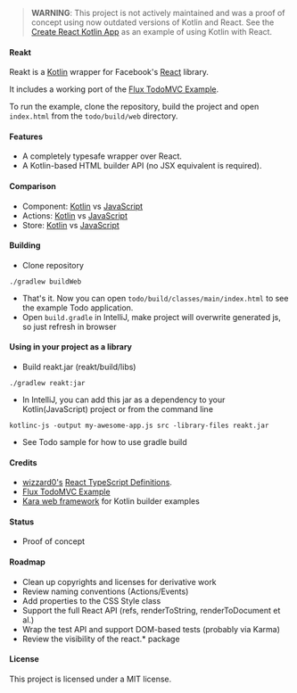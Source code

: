 > **WARNING**: This project is not actively maintained and was a proof of concept
> using now outdated versions of Kotlin and React. See the [Create React Kotlin App](https://github.com/JetBrains/create-react-kotlin-app) as an example of using Kotlin with React.


#### Reakt

Reakt is a [Kotlin](http://kotlinlang.org/) wrapper for Facebook's [React](http://facebook.github.io/react/) library.

It includes a working port of the [Flux TodoMVC Example](https://github.com/facebook/flux/tree/3.1.0/examples/flux-todomvc).

To run the example, clone the repository, build the project and open `index.html` from the `todo/build/web` directory.

#### Features
* A completely typesafe wrapper over React.
* A Kotlin-based HTML builder API (no JSX equivalent is required).

#### Comparison
* Component: [Kotlin](todo/src/main/kotlin/todo/components/TodoItem.kt)  vs [JavaScript](https://github.com/facebook/flux/tree/3.1.0/examples/flux-todomvc/js/components/TodoItem.react.js)
* Actions: [Kotlin](todo/src/main/kotlin/todo/actions/Actions.kt)  vs [JavaScript](https://github.com/facebook/flux/tree/3.1.0/examples/flux-todomvc/js/actions/TodoActions.js)
* Store: [Kotlin](todo/src/main/kotlin/todo/stores/TodoStore.kt)  vs [JavaScript](https://github.com/facebook/flux/tree/3.1.0/examples/flux-todomvc/js/stores/TodoStore.js)

#### Building
* Clone repository
```
./gradlew buildWeb
```

* That's it. Now you can open `todo/build/classes/main/index.html` to see the example Todo application.
* Open `build.gradle` in IntelliJ, make project will overwrite generated js, so just refresh in browser

#### Using in your project as a library
* Build reakt.jar (reakt/build/libs)
```
./gradlew reakt:jar
```

* In IntelliJ, you can add this jar as a dependency to your Kotlin(JavaScript) project or from the command line
```
kotlinc-js -output my-awesome-app.js src -library-files reakt.jar
```
* See Todo sample for how to use gradle build

#### Credits
* [wizzard0's](https://github.com/wizzard0) [React TypeScript Definitions](https://github.com/wizzard0/react-typescript-definitions).
* [Flux TodoMVC Example](https://github.com/facebook/flux/tree/3.1.0/examples/flux-todomvc)
* [Kara web framework](http://karaframework.com/) for Kotlin builder examples

#### Status
* Proof of concept

#### Roadmap
* Clean up copyrights and licenses for derivative work
* Review naming conventions (Actions/Events)
* Add properties to the CSS Style class
* Support the full React API (refs, renderToString, renderToDocument et al.)
* Wrap the test API and support DOM-based tests (probably via Karma)
* Review the visibility of the react.\* package

#### License
This project is licensed under a MIT license.
